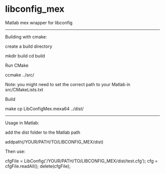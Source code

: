 libconfig_mex
=============

Matlab mex wrapper for libconfig

---------------------
Building with cmake:

create a build directory

  mkdir build
  cd build
  
Run CMake

  ccmake ../src/
  
Note: you might need to set the correct path to your Matlab in src/CMakeLists.txt
  
Build

  make
  cp LibConfigMex.mexa64 ../dist/
  
--------------------
Usage in Matlab:

add the dist folder to the Matlab path

  addpath(/YOUR/PATH/TO/LIBCONFIG_MEX/dist)
  
Then use:

  cfgFile = LibConfig('/YOUR/PATH/TO/LIBCONFIG_MEX/dist/test.cfg');
  cfg = cfgFile.readAll();
  delete(cfgFile);
  

